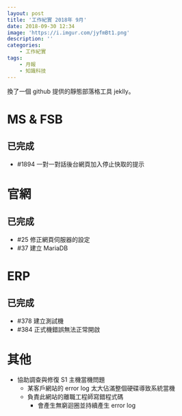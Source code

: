 ```yaml
---
layout: post
title: '工作紀實 2018年 9月'
date: 2018-09-30 12:34
image: 'https://i.imgur.com/jyfmBt1.png'
description: ''
categories:
    - 工作紀實
tags:
    - 月報
    - 知識科技
---
```


換了一個 github 提供的靜態部落格工具 jeklly。

# MS & FSB

## 已完成

* #1894 一對一對話後台網頁加入停止快取的提示 

# 官網

## 已完成

* #25 修正網頁伺服器的設定
* #37 建立 MariaDB

# ERP

## 已完成

* #378 建立測試機
* #384 正式機錯誤無法正常開啟

# 其他

* 協助調查與修復 S1 主機當機問題
    + 某客戶網站的 error log 太大佔滿整個硬碟導致系統當機
    + 負責此網站的離職工程師寫錯程式碼
        - 會產生無窮迴圈並持續產生 error log
